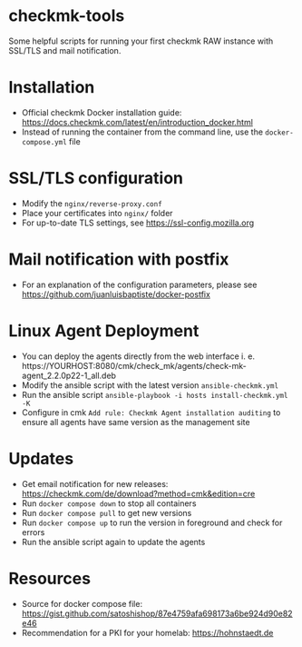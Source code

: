 # checkmk-tools
Some helpful scripts for running your first checkmk RAW instance with SSL/TLS and mail notification.

# Installation
- Official checkmk Docker installation guide: https://docs.checkmk.com/latest/en/introduction_docker.html
- Instead of running the container from the command line, use the `docker-compose.yml` file

# SSL/TLS configuration
- Modify the `nginx/reverse-proxy.conf`
- Place your certificates into `nginx/` folder
- For up-to-date TLS settings, see https://ssl-config.mozilla.org

# Mail notification with postfix
- For an explanation of the configuration parameters, please see https://github.com/juanluisbaptiste/docker-postfix

# Linux Agent Deployment
- You can deploy the agents directly from the web interface i. e. https://YOURHOST:8080/cmk/check_mk/agents/check-mk-agent_2.2.0p22-1_all.deb
- Modify the ansible script with the latest version `ansible-checkmk.yml`
- Run the ansible script ``ansible-playbook -i hosts install-checkmk.yml -K``
- Configure in cmk `Add rule: Checkmk Agent installation auditing` to ensure all agents have same version as the management site

# Updates
- Get email notification for new releases: https://checkmk.com/de/download?method=cmk&edition=cre
- Run `docker compose down` to stop all containers
- Run `docker compose pull` to get new versions
- Run `docker compose up` to run the version in foreground and check for errors
- Run the ansible script again to update the agents

# Resources
- Source for docker compose file: https://gist.github.com/satoshishop/87e4759afa698173a6be924d90e82e46
- Recommendation for a PKI for your homelab: https://hohnstaedt.de
